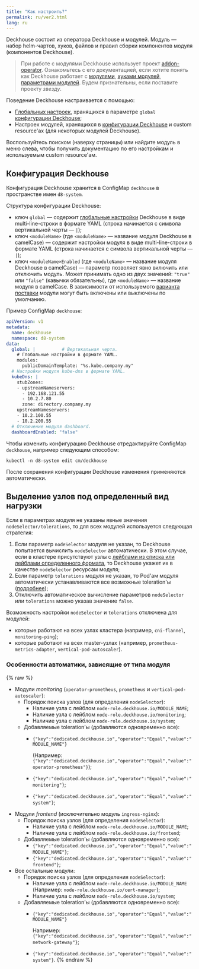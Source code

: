 ```yaml
---
title: "Как настроить?"
permalink: ru/ver2.html
lang: ru
---
```


Deckhouse состоит из оператора Deckhouse и модулей. Модуль — набор helm-чартов, хуков, файлов и правил сборки компонентов модуля (компонентов Deckhouse).

> При работе с модулями Deckhouse использует проект [addon-operator](https://github.com/flant/addon-operator/). Ознакомьтесь с его документацией, если хотите понять как Deckhouse работает с [модулями](https://github.com/flant/addon-operator/blob/main/MODULES.md), [хуками модулей](https://github.com/flant/addon-operator/blob/main/HOOKS.md), [параметрами модулей](https://github.com/flant/addon-operator/blob/main/VALUES.md). Будем признательны, если поставите проекту *звезду*.

Поведение Deckhouse настраивается с помощью:
- [Глобальных настроек](deckhouse-configure-global.html#параметры), хранящихся в параметре `global` [конфигурации Deckhouse](#конфигурация-deckhouse); 
- Настроек модулей, хранящихся в [конфигурации Deckhouse](#конфигурация-deckhouse) и custom resource'ах (для некоторых модулей Deckhouse).

Воспользуйтесь поиском (наверху страницы) или найдите модуль в меню слева, чтобы получить документацию по его настройкам и используемым custom resource'ам.

## Конфигурация Deckhouse

Конфигурация Deckhouse хранится в ConfigMap `deckhouse` в пространстве имен `d8-system`.

Структура конфигурации Deckhouse:
- ключ `global` —  содержит [глобальные настройки](deckhouse-configure-global.html) Deckhouse в виде multi-line-строки в формате YAML (строка начинается с символа вертикальной черты — `|`);
- ключ `<moduleName>` (где `<moduleName>` — название модуля Deckhouse в camelCase) — содержит настройки модуля в виде multi-line-строки в формате YAML (строка начинается с символа вертикальной черты — `|`);
- ключ `<moduleName>Enabled` (где `<moduleName>` — название модуля Deckhouse в camelCase) — параметр позволяет явно включить или отключить модуль. Может принимать одно из двух значений: `"true"` или `"false"` (кавычки обязательны), где `<moduleName>` — название модуля в camelCase. В зависимости от используемого [варианта поставки](./modules/020-deckhouse/configuration.html#parameters-bundle) модули могут быть включены или выключены по умолчанию. 

Пример ConfigMap `deckhouse`:
```yaml
apiVersion: v1
metadata:
  name: deckhouse
  namespace: d8-system
data:
  global: |          # Вертикальная черта.
    # Глобальные настройки в формате YAML.
    modules:
      publicDomainTemplate: "%s.kube.company.my"
  # Настройки модуля kube-dns в формате YAML.
  kubeDns: |
    stubZones:
    - upstreamNameservers:
      - 192.168.121.55
      - 10.2.7.80
      zone: directory.company.my
    upstreamNameservers:
    - 10.2.100.55
    - 10.2.200.55
  # Отключение модуля dashboard.
  dashboardEnabled: "false"   
```

Чтобы изменить конфигурацию Deckhouse отредактируйте ConfigMap `deckhouse`, например следующим способом:
```shell
kubectl -n d8-system edit cm/deckhouse
```

После сохранения конфигурации Deckhouse изменения применяются автоматически. 

## Выделение узлов под определенный вид нагрузки

Если в параметрах модуля не указаны явные значения `nodeSelector/tolerations`, то для всех модулей используется следующая стратегия:

1. Если параметр `nodeSelector` модуля не указан, то Deckhouse попытается вычислить `nodeSelector` автоматически. В этом случае, если в кластере присутствуют узлы с [лейблами из списка или лейблами определенного формата](#особенности-автоматики-зависящие-от-типа-модуля), то Deckhouse укажет их в качестве `nodeSelector` ресурсам модуля;
1. Если параметр `tolerations` модуля не указан, то Pod'ам модуля автоматически устанавливаются все возможные toleration'ы ([подробнее](#особенности-автоматики-зависящие-от-типа-модуля));
1. Отключить автоматическое вычисление параметров `nodeSelector` или `tolerations` можно указав значение `false`.

Возможность настройки `nodeSelector` и `tolerations` отключена для модулей:
- которые работают на всех узлах кластера (например, `cni-flannel`, `monitoring-ping`); 
- которые работают на всех master-узлах (например, `prometheus-metrics-adapter`, `vertical-pod-autoscaler`).

### Особенности автоматики, зависящие от типа модуля
{% raw %}
* Модули *monitoring* (`operator-prometheus`, `prometheus` и `vertical-pod-autoscaler`):
  * Порядок поиска узлов (для определения `nodeSelector`):
    * Наличие узла с лейблом `node-role.deckhouse.io/MODULE_NAME`;
    * Наличие узла с лейблом `node-role.deckhouse.io/monitoring`;
    * Наличие узла с лейблом `node-role.deckhouse.io/system`;
  * Добавляемые toleration'ы (добавляются одновременно все):
    * `{"key":"dedicated.deckhouse.io","operator":"Equal","value":"MODULE_NAME"}`

      (Например: `{"key":"dedicated.deckhouse.io","operator":"Equal","value":"operator-prometheus"}`);
    * `{"key":"dedicated.deckhouse.io","operator":"Equal","value":"monitoring"}`;
    * `{"key":"dedicated.deckhouse.io","operator":"Equal","value":"system"}`;
* Модули *frontend* (исключительно модуль `ingress-nginx`):
    * Порядок поиска узлов (для определения `nodeSelector`):
        * Наличие узла с лейблом `node-role.deckhouse.io/MODULE_NAME`;
        * Наличие узла с лейблом `node-role.deckhouse.io/frontend`;
    * Добавляемые toleration'ы (добавляются одновременно все):
        * `{"key":"dedicated.deckhouse.io","operator":"Equal","value":"MODULE_NAME"}`;
        * `{"key":"dedicated.deckhouse.io","operator":"Equal","value":"frontend"}`;
* Все остальные модули:
    * Порядок поиска узлов (для определения `nodeSelector`):
        * Наличие узла с лейблом `node-role.deckhouse.io/MODULE_NAME` (Например: `node-role.deckhouse.io/cert-manager`);
        * Наличие узла с лейблом `node-role.deckhouse.io/system`;
    * Добавляемые toleration'ы (добавляются одновременно все):
        * `{"key":"dedicated.deckhouse.io","operator":"Equal","value":"MODULE_NAME"}` 
        
          Например: `{"key":"dedicated.deckhouse.io","operator":"Equal","value":"network-gateway"}`;
        * `{"key":"dedicated.deckhouse.io","operator":"Equal","value":"system"}`.
{% endraw %}
